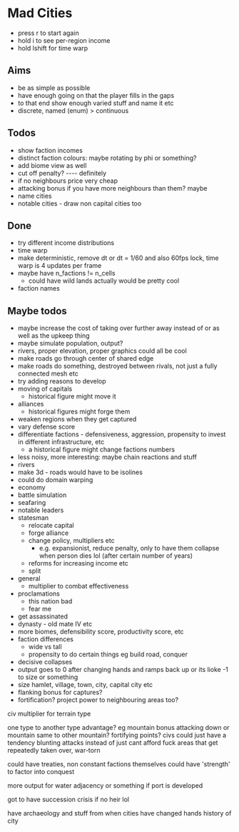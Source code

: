 # Mad Cities
- press r to start again
- hold i to see per-region income
- hold lshift for time warp

## Aims
 - be as simple as possible
 - have enough going on that the player fills in the gaps
 - to that end show enough varied stuff and name it etc
 - discrete, named (enum) > continuous

## Todos
 - show faction incomes
 - distinct faction colours: maybe rotating by phi or something?
 - add biome view as well
 - cut off penalty? ---- definitely
  - if no neighbours price very cheap
 - attacking bonus if you have more neighbours than them? maybe
 - name cities
 - notable cities - draw non capital cities too

## Done
 - try different income distributions
 - time warp
 - make deterministic, remove dt or dt = 1/60 and also 60fps lock, time warp is 4 updates per frame
 - maybe have n_factions != n_cells
   - could have wild lands actually would be pretty cool
 - faction names

 ## Maybe todos
 - maybe increase the cost of taking over further away instead of or as well as the upkeep thing
 - maybe simulate population, output?
 - rivers, proper elevation, proper graphics could all be cool
 - make roads go through center of shared edge
  - make roads do something, destroyed between rivals, not just a fully connected mesh etc
  - try adding reasons to develop
  - moving of capitals
    - historical figure might move it
  - alliances
    - historical figures might forge them
  - weaken regions when they get captured
  - vary defense score
  - differentiate factions - defensiveness, aggression, propensity to invest in different infrastructure, etc
    - a historical figure might change factions numbers
   - less noisy, more interesting: maybe chain reactions and stuff
   - rivers
   - make 3d
    - roads would have to be isolines
   - could do domain warping
   - economy
 - battle simulation
 - seafaring
 - notable leaders
  - statesman
    - relocate capital
    - forge alliance
    - change policy, multipliers etc
      - e.g. expansionist, reduce penalty, only to have them collapse when person dies lol (after certain number of years)
    - reforms for increasing income etc
    - split
  - general
    - multiplier to combat effectiveness
  - proclamations
    - this nation bad
    - fear me
  - get assassinated
  - dynasty - old mate IV etc
 - more biomes, defensibility score, productivity score, etc
 - faction differences
   - wide vs tall
   - propensity to do certain things eg build road, conquer
 - decisive collapses
 - output goes to 0 after changing hands and ramps back up or its lioke -1 to size or something
 - size hamlet, village, town, city, capital city etc
 - flanking bonus for captures?
 - fortification? project power to neighbouring areas too?

civ multiplier for terrain type

one type to another type advantage? eg mountain bonus attacking down or mountain same to other mountain?
fortifying points?
civs could just have a tendency
blunting attacks instead of just cant afford
fuck areas that get repeatedly taken over, war-torn

could have treaties, non constant
factions themselves could have 'strength' to factor into conquest

more output for water adjacency or something if port is developed

got to have succession crisis if no heir lol


have archaeology and stuff from when cities have changed hands
history of city